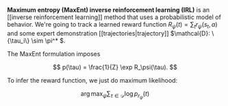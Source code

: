 **Maximum entropy (MaxEnt) inverse reinforcement learning (IRL)** is an [[inverse reinforcement learning]] method that uses a probabilistic model of behavior. We're going to track a learned reward function $R_\psi(t) = \sum_t r_\psi(s_t, a)$ and some expert demonstration [[trajectories|trajectory]] $\mathcal{D}: \\{\tau_i\\} \sim \pi^* $. 

The MaxEnt formulation imposes

$$
p(\tau) = \frac{1}{Z} \exp R_\psi(\tau).
$$

To infer the reward function, we just do maximum likelihood:

$$
\arg\max_\psi \sum_{\tau \in \mathcal{D}} \log p_{r_\psi}(t)
$$